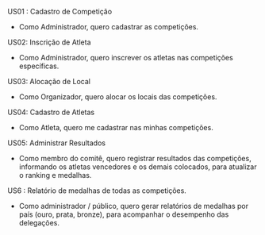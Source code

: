 US01 : Cadastro de Competição
- Como Administrador, quero cadastrar as competições.
  
US02: Inscrição de Atleta
- Como Administrador, quero inscrever os atletas nas competições específicas.
  
US03: Alocação de Local 
- Como Organizador, quero alocar os locais das competições.

US04: Cadastro de Atletas
- Como Atleta, quero me cadastrar nas minhas competições.

US05: Administrar Resultados
- Como membro do comitê, quero registrar resultados das competições, informando os atletas vencedores e os demais colocados, para atualizar o ranking e medalhas.

US6 : Relatório de medalhas de todas as competições.
- Como administrador / público, quero gerar relatórios de medalhas por país (ouro, prata, bronze), para acompanhar o desempenho das delegações.
